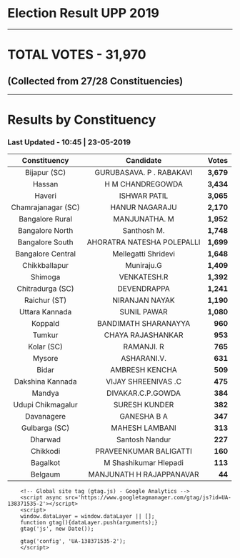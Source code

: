 # Election Result UPP 2019

---
# TOTAL VOTES - 31,970 
## (Collected from 27/28 Constituencies) 


---
# Results by Constituency 

### Last Updated - 10:45 | 23-05-2019 


|   Constituency   |        Candidate         |  Votes  |
|:----------------:|:------------------------:|--------:|
|   Bijapur (SC)   | GURUBASAVA. P . RABAKAVI |**3,679**|
|      Hassan      |     H M CHANDREGOWDA     |**3,434**|
|      Haveri      |       ISHWAR PATIL       |**3,065**|
|Chamrajanagar (SC)|      HANUR NAGARAJU      |**2,170**|
| Bangalore Rural  |      MANJUNATHA. M       |**1,952**|
| Bangalore North  |       Santhosh M.        |**1,748**|
| Bangalore South  |AHORATRA NATESHA POLEPALLI|**1,699**|
|Bangalore Central |   Mellegatti Shridevi    |**1,648**|
|  Chikkballapur   |        Muniraju.G        |**1,409**|
|     Shimoga      |       VENKATESH.R        |**1,392**|
| Chitradurga (SC) |       DEVENDRAPPA        |**1,241**|
|   Raichur (ST)   |      NIRANJAN NAYAK      |**1,190**|
|  Uttara Kannada  |       SUNIL PAWAR        |**1,080**|
|     Koppald      |   BANDIMATH SHARANAYYA   |  **960**|
|      Tumkur      |    CHAYA RAJASHANKAR     |  **953**|
|    Kolar (SC)    |        RAMANJI. R        |  **765**|
|      Mysore      |       ASHARANI.V.        |  **631**|
|      Bidar       |      AMBRESH KENCHA      |  **509**|
| Dakshina Kannada |   VIJAY SHREENIVAS .C    |  **475**|
|      Mandya      |    DIVAKAR.C.P.GOWDA     |  **384**|
|Udupi Chikmagalur |      SURESH KUNDER       |  **382**|
|    Davanagere    |       GANESHA B A        |  **347**|
|  Gulbarga (SC)   |      MAHESH LAMBANI      |  **313**|
|     Dharwad      |      Santosh Nandur      |  **227**|
|     Chikkodi     |  PRAVEENKUMAR BALIGATTI  |  **160**|
|     Bagalkot     |  M Shashikumar Hlepadi   |  **113**|
|     Belgaum      | MANJUNATH H RAJAPPANAVAR |   **44**|



        <!-- Global site tag (gtag.js) - Google Analytics -->
        <script async src='https://www.googletagmanager.com/gtag/js?id=UA-138371535-2'></script>
        <script>
        window.dataLayer = window.dataLayer || [];
        function gtag(){dataLayer.push(arguments);}
        gtag('js', new Date());

        gtag('config', 'UA-138371535-2');
        </script>
        